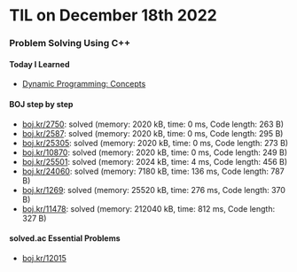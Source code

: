 # **TIL on December 18th 2022**
### Problem Solving Using C++
#### Today I Learned
- [Dynamic Programming: Concepts](../../../Computer%20Science/Algorithm/dp-2-12-14-2022.md)

#### BOJ step by step
- [boj.kr/2750](../../../Problem%20Solving/boj/2750-12-18-2022.cpp): solved (memory: 2020 kB, time: 0 ms, Code length: 263 B)
- [boj.kr/2587](../../../Problem%20Solving/boj/2587-12-18-2022.cpp): solved (memory: 2020 kB, time: 0 ms, Code length: 295 B)
- [boj.kr/25305](../../../Problem%20Solving/boj/25305-12-18-2022.cpp): solved (memory: 2020 kB, time: 0 ms, Code length: 273 B)
- [boj.kr/10870](../../../Problem%20Solving/boj/10870-12-18-2022.cpp): solved (memory: 2020 kB, time: 0 ms, Code length: 249 B)
- [boj.kr/25501](../../../Problem%20Solving/boj/25501-12-18-2022.cpp): solved (memory: 2024 kB, time: 4 ms, Code length: 456 B)
- [boj.kr/24060](../../../Problem%20Solving/boj/24060-12-18-2022.cpp): solved (memory: 7180 kB, time: 136 ms, Code length: 787 B)
- [boj.kr/1269](../../../Problem%20Solving/boj/1269-12-18-2022.cpp): solved (memory: 25520 kB, time: 276 ms, Code length: 370 B)
- [boj.kr/11478](../../../Problem%20Solving/boj/11478-12-18-2022.cpp): solved (memory: 212040 kB, time: 812 ms, Code length: 327 B)

#### solved.ac Essential Problems
- [boj.kr/12015](../../../Problem%20Solving/boj/solvedac/12015-12-14-2022.cpp)